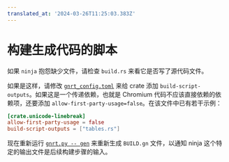 ```yaml
---
translated_at: '2024-03-26T11:25:03.383Z'
---
```


# 构建生成代码的脚本

如果 `ninja` 抱怨缺少文件，请检查 `build.rs` 来看它是否写了源代码文件。

如果是这样，请修改 [`gnrt_config.toml`][1] 来给 crate 添加 `build-script-outputs`。如果这是一个传递依赖，也就是 Chromium 代码不应该直接依赖的依赖项，还要添加 `allow-first-party-usage=false`。在该文件中已有若干示例：

```toml
[crate.unicode-linebreak]
allow-first-party-usage = false
build-script-outputs = ["tables.rs"]
```

现在重新运行 [`gnrt.py -- gen`][2] 来重新生成 `BUILD.gn` 文件，以通知 ninja 这个特定的输出文件是后续构建步骤的输入。

[1]: ../configuring-gnrt-config-toml.md
[2]: ../generating-gn-build-rules.md
